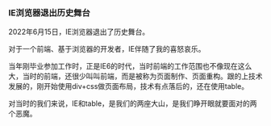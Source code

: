 ### IE浏览器退出历史舞台

2022年6月15日，IE浏览器退出了历史舞台。

对于一个前端、基于浏览器的开发者，IE伴随了我的喜怒哀乐。

当年刚毕业参加工作时，正是IE6的时代，当时前端的工作范围也不像现在这么大，当时的前端，还很少叫叫前端，而是被称为页面制作、页面重构。跟的上技术发展的，刚开始使用div+css做页面布局，技术有点落后的，还在使用table。

对当时的我们来说，IE和table，是我们的两座大山，是我们睁开眼就要面对的两个恶魔。

